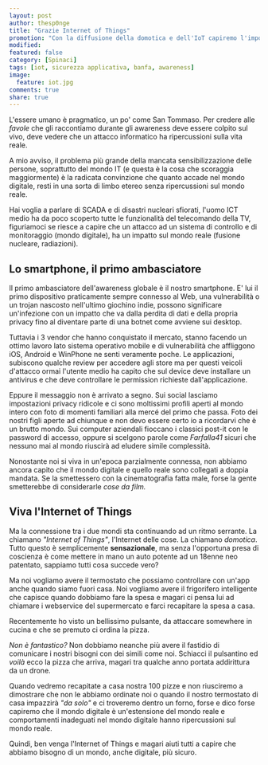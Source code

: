 ```yaml
---
layout: post
author: thesp0nge
title: "Grazie Internet of Things"
promotion: "Con la diffusione della domotica e dell'IoT capiremo l'importanza dell'ICT Security? Forse sì."
modified: 
featured: false
category: [Spinaci]
tags: [iot, sicurezza applicativa, banfa, awareness]
image:
  feature: iot.jpg
comments: true
share: true
---
```


L'essere umano è pragmatico, un po' come San Tommaso. Per credere alle _favole_
che gli raccontiamo durante gli awareness deve essere colpito sul vivo, deve
vedere che un attacco informatico ha ripercussioni sulla vita reale.

A mio avviso, il problema più grande della mancata sensibilizzazione delle
persone, soprattutto del mondo IT (e questa è la cosa che scoraggia
maggiormente) è la radicata convinzione che quanto accade nel mondo digitale,
resti in una sorta di limbo etereo senza ripercussioni sul mondo reale.

Hai voglia a parlare di SCADA e di disastri nucleari sfiorati, l'uomo ICT medio
ha da poco scoperto tutte le funzionalità del telecomando della TV, figuriamoci
se riesce a capire che un attacco ad un sistema di controllo e di monitoraggio
(mondo digitale), ha un impatto sul mondo reale (fusione nucleare, radiazioni).

## Lo smartphone, il primo ambasciatore

Il primo ambasciatore dell'awareness globale è il nostro smartphone. E' lui il
primo dispositivo praticamente sempre connesso al Web, una vulnerabilità o un
trojan nascosto nell'ultimo giochino indie, possono significare un'infezione
con un impatto che va dalla perdita di dati e della propria privacy fino al
diventare parte di una botnet come avviene sui desktop.

Tuttavia i 3 vendor che hanno conquistato il mercato, stanno facendo un ottimo
lavoro lato sistema operativo mobile e di vulnerabilità che affliggono iOS,
Android e WinPhone ne senti veramente poche.
Le applicazioni, subiscono qualche review per accedere agli store ma per questi
veicoli d'attacco ormai l'utente medio ha capito che sul device deve installare
un antivirus e che deve controllare le permission richieste dall'applicazione.

Eppure il messaggio non è arrivato a segno. Sui social lasciamo impostazioni
privacy ridicole e ci sono moltissimi profili aperti al mondo intero con foto
di momenti familiari alla mercé del primo che passa. Foto dei nostri figli
aperte ad chiunque e non devo essere certo io a ricordarvi che è un brutto
mondo. Sui computer aziendali fioccano i classici post-it con le password di
accesso, oppure si scelgono parole come _Farfalla41_ sicuri che nessuno mai al
mondo riuscirà ad eludere simile complessità.

Nonostante noi si viva in un'epoca parzialmente connessa, non abbiamo ancora
capito che il mondo digitale e quello reale sono collegati a doppia mandata.
Se la smettessero con la cinematografia fatta male, forse la gente smetterebbe
di considerarle _cose da film._

## Viva l'Internet of Things

Ma la connessione tra i due mondi sta continuando ad un ritmo serrante. La
chiamano _"Internet of Things"_, l'Internet delle cose. La chiamano _domotica_.
Tutto questo è semplicemente **sensazionale**, ma senza l'opportuna presa di
coscienza è come mettere in mano un auto potente ad un 18enne neo patentato,
sappiamo tutti cosa succede vero?

Ma noi vogliamo avere il termostato che possiamo controllare con un'app anche
quando siamo fuori casa. Noi vogliamo avere il frigorifero intelligente che
capisce quando dobbiamo fare la spesa e magari ci pensa lui ad chiamare i
webservice del supermercato e farci recapitare la spesa a casa.

Recentemente ho visto un bellissimo pulsante, da attaccare somewhere in cucina
e che se premuto ci ordina la pizza.

_Non è fantastico?_ Non dobbiamo neanche più avere il fastidio di comunicare i
nostri bisogni con dei simili come noi. Schiacci il pulsantino ed _voilà_ ecco
la pizza che arriva, magari tra qualche anno portata addirittura da un drone.

Quando vedremo recapitate a casa nostra 100 pizze e non riusciremo a dimostrare
che non le abbiamo ordinate noi o quando il nostro termostato di casa impazzirà
_"da solo"_ e ci troveremo dentro un forno, forse e dico forse capiremo che il
mondo digitale è un'estensione del mondo reale e comportamenti inadeguati nel
mondo digitale hanno ripercussioni sul mondo reale.

Quindi, ben venga l'Internet of Things e magari aiuti tutti a capire che
abbiamo bisogno di un mondo, anche digitale, più sicuro.
